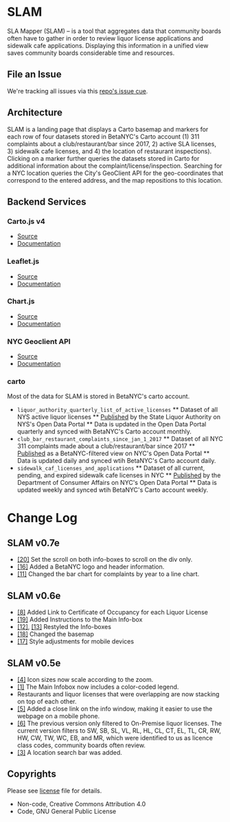 # SLAM
SLA Mapper (SLAM) – is a tool that aggregates data that community boards often have to gather in order to review liquor license applications and sidewalk cafe applications. Displaying this information in a unified view saves community boards considerable time and resources.

## File an Issue 
We're tracking all issues via this [repo's issue cue](https://github.com/BetaNYC/SLAM/issues).

## Architecture
SLAM is a landing page that displays a Carto basemap and markers for each row of four datasets stored in BetaNYC's Carto account (1) 311 complaints about a club/restaurant/bar since 2017, 2) active SLA licenses, 3) sidewalk cafe licenses, and 4) the location of restaurant inspections). Clicking on a marker further queries the datasets stored in Carto for additional information about the complaint/license/inspection. Searching for a NYC location queries the City's GeoClient API for the geo-coordinates that correspond to the entered address, and the map repositions to this location. 

## Backend Services
### Carto.js v4
* [Source](https://libs.cartocdn.com/carto.js/v4.1.2/carto.min.js)
* [Documentation](https://carto.com/developers/carto-js/reference/)

### Leaflet.js 
* [Source](https://unpkg.com/leaflet@1.3.1/dist/leaflet.js)
* [Documentation](https://leafletjs.com/reference-1.3.2.html)

### Chart.js
* [Source](https://cdnjs.cloudflare.com/ajax/libs/Chart.js/2.7.2/Chart.min.js)
* [Documentation](http://www.chartjs.org/docs/latest/)

### NYC Geoclient API
* [Source](https://developer.cityofnewyork.us/api/geoclient-api)
* [Documentation](https://api.cityofnewyork.us/geoclient/v1/doc)

### carto
Most of the data for SLAM is stored in BetaNYC's carto account.
* `liquor_authority_quarterly_list_of_active_licenses`
** Dataset of all NYS active liquor licenses
** [Published](https://data.ny.gov/Economic-Development/Liquor-Authority-Quarterly-List-of-Active-Licenses/hrvs-fxs2) by the State Liquor Authority on NYS's Open Data Portal 
** Data is updated in the Open Data Portal quarterly and synced with BetaNYC's Carto account monthly.
* `club_bar_restaurant_complaints_since_jan_1_2017`
** Dataset of all NYC 311 complaints made about a club/restaurant/bar since 2017
** [Published](https://data.cityofnewyork.us/Social-Services/Club-Bar-Restaurant-Complaints-Since-Jan-1-2017/ezmw-ux9w) as a BetaNYC-filtered view on NYC's Open Data Portal 
** Data is updated daily and synced wtih BetaNYC's Carto account daily. 
* `sidewalk_caf_licenses_and_applications`
** Dataset of all current, pending, and expired sidewalk cafe licenses in NYC
** [Published](https://data.cityofnewyork.us/Business/Sidewalk-Caf-Licenses-and-Applications/qcdj-rwhu/data) by the Department of Consumer Affairs on NYC's Open Data Portal 
** Data is updated weekly and synced wtih BetaNYC's Carto account weekly. 


# Change Log

## SLAM v0.7e
* [[20]](../../../../BetaNYC/SLAM/issues/20) Set the scroll on both info-boxes to scroll on the div only. 
* [[16]](../../../../BetaNYC/SLAM/issues/16) Added a BetaNYC logo and header information.
* [[11]](../../../../BetaNYC/SLAM/issues/11) Changed the bar chart for complaints by year to a line chart. 

## SLAM v0.6e
* [[8]](../../../../BetaNYC/SLAM/issues/8) Added Link to Certificate of Occupancy for each Liquor License
* [[19]](../../../../BetaNYC/SLAM/issues/19) Added Instructions to the Main Info-box
* [[12]](../../../../BetaNYC/SLAM/issues/12), [[13]](../../../../BetaNYC/SLAM/issues/13) Restyled the Info-boxes
* [[18]](../../../../BetaNYC/SLAM/issues/18) Changed the basemap 
* [[17]](../../../../BetaNYC/SLAM/issues/17) Style adjustments for mobile devices

## SLAM v0.5e
* [[4]](../../../../BetaNYC/SLAM/issues/4) Icon sizes now scale according to the zoom.
* [[1]](../../../../BetaNYC/SLAM/issues/1) The Main Infobox now includes a color-coded legend. 
* Restaurants and liquor licenses that were overlapping are now stacking on top of each other. 
* [[5]](../../../../BetaNYC/SLAM/issues/5) Added a close link on the info window, making it easier to use the webpage on a mobile phone. 
* [[6]](../../../../BetaNYC/SLAM/issues/6) The previous version only filtered to On-Premise liquor licenses. The current version filters to SW, SB, SL, VL, RL, HL, CL, CT, EL, TL, CR, RW, HW, CW, TW, WC, EB, and MR, which were identified to us as licence class codes, community boards often review. 
* [[3]](../../../../BetaNYC/SLAM/issues/3) A location search bar was added. 

## Copyrights 

Please see [license](https://github.com/BetaNYC/SLAM/blob/master/LICENSE) file for details.
 * Non-code, Creative Commons Attribution 4.0
 * Code, GNU General Public License
